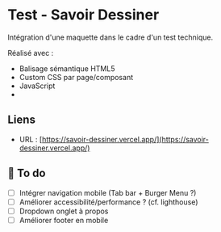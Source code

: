 # Test - Savoir Dessiner

Intégration d'une maquette dans le cadre d'un test technique.

Réalisé avec :
- Balisage sémantique HTML5
- Custom CSS par page/composant
- JavaScript
-
## Liens

* URL : [https://savoir-dessiner.vercel.app/](https://savoir-dessiner.vercel.app/)

## 📑 To do

* [ ] Intégrer navigation mobile (Tab bar + Burger Menu ?)
* [ ] Améliorer accessibilité/performance ? (cf. lighthouse)
* [ ] Dropdown onglet à propos
* [ ] Améliorer footer en mobile
